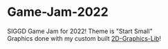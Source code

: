 # Game-Jam-2022
SIGGD Game Jam for 2022! Theme is "Start Small"  
Graphics done with my custom built [2D-Graphics-Lib](https://github.com/williamhCode/2D-Graphics-Lib)!
